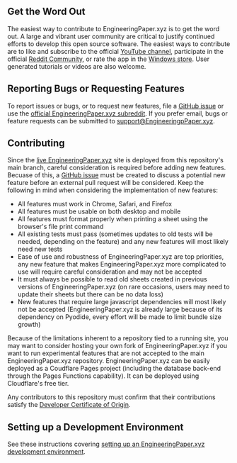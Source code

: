 ## Get the Word Out
The easiest way to contribute to EngineeringPaper.xyz is to get the word out. A large and vibrant user community are critical to justify continued efforts to develop this open source software. The easiest ways to contribute are to like and subscribe to the official [YouTube channel](https://www.youtube.com/channel/UCaFxwEznNUfJagZ1Xi6Rh2A), participate in the official [Reddit Community](https://www.reddit.com/r/EngineeringPaperXYZ/), or rate the app in the [Windows store](https://apps.microsoft.com/store/detail/engineeringpaperxyz/9N1W74WC2X2M). User generated tutorials or videos are also welcome.

## Reporting Bugs or Requesting Features
To report issues or bugs, or to request new features, file a 
[GitHub issue](https://github.com/mgreminger/EngineeringPaper.xyz/issues) or use the 
[official EngineeringPaper.xyz subreddit](https://www.reddit.com/r/EngineeringPaperXYZ/). If you prefer email, bugs or feature 
requests can be submitted to [support@EngineeringpPaper.xyz](mailto:support@engineeringpaper.xyz).

## Contributing
Since the [live EngineeringPaper.xyz](https://engineeringpaper.xyz) site is deployed from this repository's main branch, careful consideration is required before 
adding new features. Becuase of this, a [GitHub issue](https://github.com/mgreminger/EngineeringPaper.xyz/issues) must be created to discuss a potential new feature before an external pull request
will be considered. Keep the following in mind when considering the implementation of new features:

* All features must work in Chrome, Safari, and Firefox
* All features must be usable on both desktop and mobile
* All features must format properly when printing a sheet using the browser's file print command
* All existing tests must pass (sometimes updates to old tests will be needed, depending on the feature) and any new features will most likely need new tests
* Ease of use and robustness of EngineeringPaper.xyz are top priorities, any new feature that makes EngineeringPaper.xyz more complicated to use will require careful consideration and may not be accepted
* It must always be possible to read old sheets created in previous versions of EngineeringPaper.xyz (on rare occasions, users may need to update their sheets but there can be no data loss)
* New features that require large javascript dependencies will most likely not be accepted (EngineeringPaper.xyz is already large because of its dependency on Pyodide, every effort will be made to limit bundle size growth)

Because of the limitations inherent to a repository tied to a running site, you may want to consider hosting your own fork of EngineeringPaper.xyz if you 
want to run experimental features that are not accepted to the main EngineeringPaper.xyz repository. EngineeringPaper.xyz can be easily deployed as a
Coudflare Pages project (including the database back-end through the Pages Functions capability). It can be deployed using Cloudflare's
free tier. 

Any contributors to this repository must confirm that their contributions satisfy the [Developer Certificate of Origin](https://developercertificate.org/).

## Setting up a Development Environment
See these instructions covering [setting up an EngineeringPaper.xyz development environment](https://github.com/mgreminger/EngineeringPaper.xyz#build-instructions).
